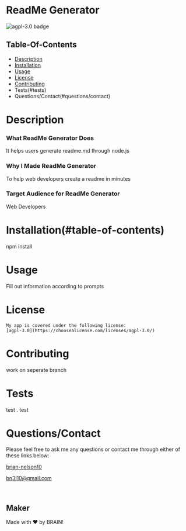 
# ReadMe Generator

 ![agpl-3.0 badge](https://img.shields.io/badge/LICENSE-agpl-3.0-brightgreen)

  ## Table-Of-Contents

  * [Description](#description)
  * [Installation](#installation)
  * [Usage](#usage)
  * [License](#license)
  * [Contributing](#contributing)
  * Tests(#tests)
  * Questions/Contact(#questions/contact)

# Description

### What ReadMe Generator Does

  It helps users generate readme.md through node.js

### Why I Made ReadMe Generator

  To help web developers create a readme in minutes

### Target Audience for ReadMe Generator 

  Web Developers

# Installation(#table-of-contents)

  npm install

# Usage

Fill out information according to prompts

# License

 
    My app is covered under the following license:
    [agpl-3.0](https://choosealicense.com/licenses/agpl-3.0/)
    

# Contributing

work on seperate branch

# Tests

test . test

# Questions/Contact

Please feel free to ask me any questions or contact me through either of these links below:

[brian-nelson10](https://github.com/brian-nelson10)

[bn3l10@gmail.com](mailto:bn3l10@gmail.com)

<br>

## Maker
Made with ❤️ by BRAIN!

